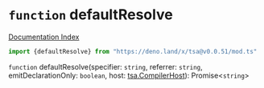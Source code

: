 # `function` defaultResolve

[Documentation Index](../README.md)

```ts
import {defaultResolve} from "https://deno.land/x/tsa@v0.0.51/mod.ts"
```

`function` defaultResolve(specifier: `string`, referrer: `string`, emitDeclarationOnly: `boolean`, host: [tsa.CompilerHost](../interface.CompilerHost/README.md)): Promise\<`string`>

